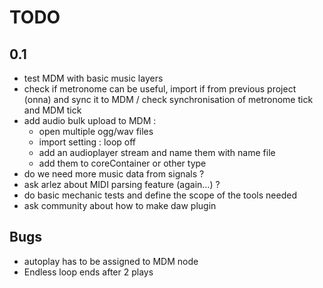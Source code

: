 # TODO

## 0.1
- test MDM with basic music layers
- check if metronome can be useful, import if from previous project (onna) and sync it to MDM / check synchronisation of metronome tick and MDM tick
- add audio bulk upload to MDM :
    - open multiple ogg/wav files
    - import setting : loop off
    - add an audioplayer stream and name them with name file
    - add them to coreContainer or other type
- do we need more music data from signals ?
- ask arlez about MIDI parsing feature (again...) ?
- do basic mechanic tests and define the scope of the tools needed
- ask community about how to make daw plugin

## Bugs
- autoplay has to be assigned to MDM node
- Endless loop ends after 2 plays